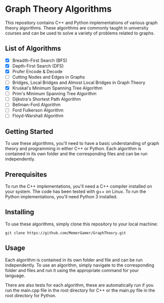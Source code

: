 # Graph Theory Algorithms

This repository contains C++ and Python implementations of various graph theory algorithms. These algorithms are commonly taught in university courses and can be used to solve a variety of problems related to graphs.

## List of Algorithms

- [x] Breadth-First Search (BFS)
- [x] Depth-First Search (DFS)
- [x] Prufer Encode & Decode
- [ ] Cutting Nodes and Edges in Graphs
- [ ] Bridges, Local Bridges and Almost Local Bridges in Graph Theory
- [x] Kruskal's Minimum Spanning Tree Algorithm
- [ ] Prim's Minimum Spanning Tree Algorithm
- [ ] Dijkstra's Shortest Path Algorithm
- [ ] Bellman-Ford Algorithm
- [ ] Ford Fulkerson Algorithm
- [ ] Floyd-Warshall Algorithm

## Getting Started

To use these algorithms, you'll need to have a basic understanding of graph theory and programming in either C++ or Python.
Each algorithm is contained in its own folder and the corresponding files and can be run independently.

## Prerequisites

To run the C++ implementations, you'll need a C++ compiler installed on your system. The code has been tested with g++ on Linux. To run the Python implementations, you'll need Python 3 installed.

## Installing

To use these algorithms, simply clone this repository to your local machine:

```console
git clone https://github.com/MemerGamer/GraphTheory.git
```

## Usage

Each algorithm is contained in its own folder and file and can be run independently.
To use an algorithm, simply navigate to the corresponding folder and files and run it using the appropriate command for your language.

There are also tests for each algorithm, these are automatically run if you run the main.cpp file in the root directory for C++ or the main.py file in the root directory for Python.
